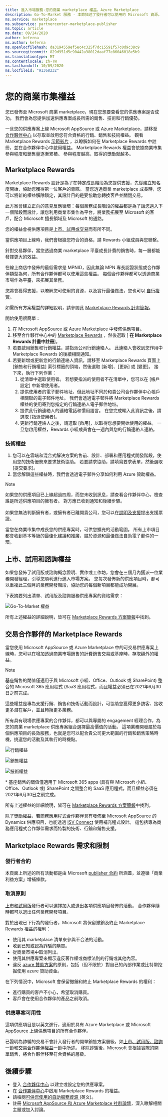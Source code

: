 ```yaml
---
title: 進入市場服務-您的商業 marketplace 權益，Azure Marketplace
description: Go-To-Market 服務 - 本節描述了發行者可以使用的 Microsoft 資源。
ms.service: marketplace
ms.subservice: partnercenter-marketplace-publisher
ms.topic: article
ms.date: 09/24/2020
author: keferna
ms.author: keferna
ms.openlocfilehash: da3194559ef5ec4c325f7dc15591f57c0d9c38c9
ms.sourcegitcommit: 829d951d5c90442a38012daaf77e86046018e5b9
ms.translationtype: MT
ms.contentlocale: zh-TW
ms.lasthandoff: 10/09/2020
ms.locfileid: "91368232"
---
```

# <a name="your-commercial-marketplace-benefits"></a>您的商業市集權益

您已發佈至 Microsoft 商業 marketplace，現在您想要查看您的供應專案是否成功。 我們會為您提供加速供應專案成長所需的銷售、技術和行銷優勢。

一旦您的供應專案上線 Microsoft AppSource 或 Azure Marketplace，請移至 [合作夥伴中心](https://partner.microsoft.com/dashboard/mpn/membership/benefits/commercialmarketplace) 以存取並啟用您符合資格的行銷、銷售和技術權益。 觀看 Marketplace Rewards [示範影片](https://partner.microsoft.com/asset/detail/marketplace-rewards-demo-mp4) ，以瞭解如何在 Marketplace Rewards 中註冊，並在合作夥伴中心中啟用權益。 Marketplace Rewards 權益會依據商業市集參與程度和銷售量逐漸累積。 參與程度越高，取得的獎勵就越多。

## <a name="marketplace-rewards"></a>Marketplace Rewards

Marketplace Rewards 設計是為了在特定成長階段為您提供支援，先從建立知名度開始，協助您獲得第一位客戶的青睞。 當您透過商業 marketplace 成長時，您可以將新的權益解除鎖定，其設計目的是要協助您轉換客戶並關閉交易。

此方案會建立正向的意見反應循環：每個業務成長階段的權益都是為了讓您邁入下一個階段而設計，讓您利用商業市集作為平台，將業務拓展至 Microsoft 的客戶，配合 Microsoft 擅長領域及 Microsoft 的通路。

您的權益會視供應項目是[上市、試用或交易](determine-your-listing-type.md#choose-a-listing-option)而有所不同。

當供應項目上線時，我們會根據您符合的資格，請 Rewards 小組成員與您聯繫。

針對交易夥伴，當您透過商業 marketplace 平臺成長計費的銷售時，每一層都能發揮更大的效益。

在線上商店中發佈的最低需求是 MPNID，因此無論 MPN 專長認證狀態或合作夥伴類型為何，所有合作夥伴都可以使用這些權益。 每個合作夥伴都可以透過商業市場作為平臺，來拓展其業務。

您將會獲得支援，以瞭解您可使用的資源，以及實行最佳做法，您也可以 [自行複習](https://partner.microsoft.com/asset/collection/azure-marketplace-and-appsource-publisher-toolkit#/)。

如需所有方案權益的詳細說明，請參閱此 [Marketplace Rewards 計畫簡報](https://aka.ms/marketplacerewards)。

開始使用很簡單：

1. 在 Microsoft AppSource 或 Azure Marketplace 中發佈供應項目。
2. 移至合作夥伴中心中的 [Marketplace Rewards](https://partner.microsoft.com/dashboard/mpn/program/commercialmarketplace) ，然後選取 [ **在 Marketplace Rewards 計畫中註冊**]。
3. 若要啟用銷售和行銷權益，請指派公司行銷連絡人。 此連絡人會收到您作用中 Marketplace Rewards 的後續相關通知。
4. 若要新增或更新您的行銷連絡人資訊，請移至 Marketplace Rewards 頁面上 [銷售和行銷權益] 索引標籤的頂端，然後選取 [新增]、[更新] 或 [變更]。  接下來，執行下列作業：
    1. 從清單中選取使用者。 若想要指派的使用者不在清單中，您可以在 [帳戶設定] 中新增使用者。
    1. 提供使用者的電子郵件地址，但此地址不同於和貴公司合作夥伴中心帳戶相關聯的電子郵件地址。 我們會透過電子郵件將 Marketplace Rewards 權益的使用寄到您指定的行銷連絡人電子郵件地址。
    1. 提供此行銷連絡人的連絡電話和慣用語言。 在您完成輸入此資訊之後，請選取 [指派使用者]。
    1. 更新行銷連絡人之後，請選取 [啟用]，以取得您想要開始使用的權益。 一旦您啟用權益，Rewards 小組成員會在一週內與您的行銷連絡人連絡。

### <a name="technical-benefits"></a>技術權益

1. 您可以在雲端和混合式解決方案的售前、設計、部署和應用程式開發階段，使用您的技術優勢來要求技術協助。 若要請求協助，請填寫要求表單，然後選取 [提交要求]。
2. 當您解鎖這些權益時，我們會透過電子郵件分享如何利用 Azure 贊助權益。

>[!NOTE]
>如果您的供應項目已上線超過四周，而您未收到訊息，請查看合作夥伴中心，檢查誰是所述供應項目的擁有者。 對方應已收到通知和後續步驟。<br><br>如果您無法判斷擁有者，或擁有者已離開貴公司，您可以在[說明及支援](https://aka.ms/marketplacepublishersupport)提出支援票證。

當您在商業市集中成長您的供應專案時，可供您擴充的活動範圍。 所有上市項目都會收到基本等級的最佳化建議和推廣，屬於資源和最佳做法自助電子郵件的一環。

## <a name="list-trial-and-consulting-benefits"></a>上市、試用和諮詢權益

如果您發佈了試用版或諮詢概念證明、實作或工作坊，您會在三個月內獲派一位業務開發經理，引導您順利進行進入市場方案。 您每次發佈新的供應項目時，都可以重複此三個月的業務開發階段，協助您的每個新項目都能成功開展。

下表摘要列出清單、試用版及諮詢服務供應專案的資格需求：

![Go-To-Market 權益](./media/marketplace-publishers-guide/gtm-eligibility-requirements.png)

所有上述權益的詳細說明，皆可在 [Marketplace Rewards 方案簡報](https://aka.ms/marketplacerewards)中找到。

## <a name="marketplace-rewards-for-transact-partners"></a>交易合作夥伴的 Marketplace Rewards

當您使用 Microsoft AppSource 或 Azure Marketplace 中的可交易供應專案上線時，您可以在增加透過商業市場銷售的計費銷售交易或基座時，存取額外的權益。

>[!NOTE]
>基座銷售的閾值僅適用于與 Microsoft 小組、Office、Outlook 或 SharePoint) 整合的 Microsoft 365 應用程式 (SaaS 應用程式，而且權益必須已在2021年6月30日之前完成。

這些權益是專為支援行銷、銷售和技術活動而設計，可協助您獲得更多訪客、接收更多潛在客戶，並且轉換更多業務。

所有具有現場供應專案的合作夥伴，都可以與專屬的 engagement 經理合作，為您的商業 marketplace 供應專案組合選擇最高價值的活動。 這項業務開發屬於每個供應項目的長效服務，也就是您可以配合貴公司更大範圍的行銷和銷售策略時機，挑選您的活動及其執行的時機點。

![行銷權益](./media/marketplace-publishers-guide/marketing-benefit.png)

![銷售權益](./media/marketplace-publishers-guide/sales-benefit.png)

![技術權益](./media/marketplace-publishers-guide/technical-benefit.png)

\* 基座銷售的閾值僅適用于 Microsoft 365 apps (具有與 Microsoft 小組、Office、Outlook 或) SharePoint 之間整合的 SaaS 應用程式，而且權益必須在2021年6月30日之前完成。

所有上述權益的詳細說明，皆可在 [Marketplace Rewards 方案簡報](https://aka.ms/marketplacerewards)中找到。

除了獎勵權益，若商務應用程式合作夥伴具有發佈至 Microsoft AppSource 的 Dynamics 供應項目，也能透過 [ISV Connect](https://partner.microsoft.com/solutions/business-applications/isv-overview) 使用補充程式設計。 這包括專為商務應用程式合作夥伴需求而特製的技術、行銷和銷售支援。

## <a name="marketplace-rewards-requirements-and-restrictions"></a>Marketplace Rewards 需求和限制

### <a name="publisher-agreement"></a>發行者合約

本頁面上所述的所有活動都是由 Microsoft [publisher 合約](https://go.microsoft.com/fwlink/?LinkID=699560) 所涵蓋，並遵循「商業利益方案」增補條款。

### <a name="cancellation-policy"></a>取消原則

[上市和試用版](determine-your-listing-type.md)發行者可以選擇加入或退出各項供應項目發佈的活動。 合作夥伴隨時都可以退出任何業務開發項目。

對於出現已下行為的發行者，Microsoft 將保留撤銷及終止 Marketplace Rewards 權益的權利：

* 使用其 marketplace 清單來參與不合法的活動。
* 收到已知或認為詐騙的購買。
* 從商業市場中取消列出。
* 使用其供應專案來顯示違反著作權或商標法則的行銷或其他內容。
* 違反 [azure 贊助方案](https://azure.microsoft.com/offers/ms-azr-0036p/)的原則，包括（但不限於）對自己的內部作業或比特幣挖掘使用 azure 贊助資金。

在下列情況中，Microsoft 會保留撤銷和終止 Marketplace Rewards 的權利：

* 進行購買的客戶不小心，希望取消購買。
* 客戶會在使用合作夥伴的產品之前取消。

### <a name="offer-availability"></a>供應專案可用性

這項供應項目是以英文進行，適用於具有 Azure Marketplace 或 Microsoft AppSource 上線供應項目的所有合作夥伴。

已證明為詐騙的交易不會計入發行者的開單銷售方案層級，如[上市、試用版、諮詢](#list-trial-and-consulting-benefits)一節和[交易合作夥伴權益](#marketplace-rewards-for-transact-partners)一節中所述。 移除詐騙後，Microsoft 會根據實際的開單銷售，將合作夥伴移至符合資格的層級。

## <a name="next-steps"></a>後續步驟

- 登入 [合作夥伴中心](https://partner.microsoft.com/dashboard/commercial-marketplace/overview) 以建立或設定您的供應專案。
- 在 [合作夥伴中心](https://partner.microsoft.com/dashboard/commercial-marketplace/overview)中啟用 Marketplace Rewards 的權益。
- 請檢閱[可供您使用的自助服務資源 ](https://partner.microsoft.com/asset/collection/azure-marketplace-and-appsource-publisher-toolkit#/)(英文)。
- 註冊 [Microsoft AppSource 和 Azure Marketplace 社群論壇](https://aka.ms/MarketplaceCommunity)，深入瞭解相關主題或加入討論。
